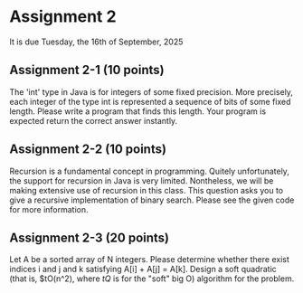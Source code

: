 # Assignment 2

It is due Tuesday, the 16th of September, 2025

## Assignment 2-1 (10 points)

The 'int' type in Java is for integers of some fixed
precision.  More precisely, each integer of the type int is
represented a sequence of bits of some fixed length. Please write a
program that finds this length. Your program is expected return the
correct answer instantly.

## Assignment 2-2 (10 points)

Recursion is a fundamental concept in programming. Quitely
unfortunately, the support for recursion in Java is very limited.
Nontheless, we will be making extensive use of recursion in this
class. This question asks you to give a recursive implementation of
binary search. Please see the given code for more information.

## Assignment 2-3 (20 points)

Let A be a sorted array of N integers.
Please determine whether there exist indices i and j and k satisfying
A[i] + A[j] = A[k].  Design a soft quadratic (that is, $tO(n^2), where
$tQ$ is for the "soft" big O) algorithm for the problem.
